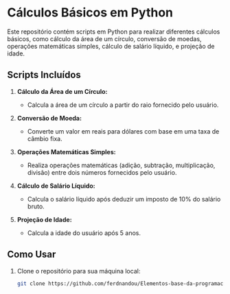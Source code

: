 # Cálculos Básicos em Python

Este repositório contém scripts em Python para realizar diferentes cálculos básicos, como cálculo da área de um círculo, conversão de moedas, operações matemáticas simples, cálculo de salário líquido, e projeção de idade.

## Scripts Incluídos

1. **Cálculo da Área de um Círculo:**
   - Calcula a área de um círculo a partir do raio fornecido pelo usuário.

2. **Conversão de Moeda:**
   - Converte um valor em reais para dólares com base em uma taxa de câmbio fixa.

3. **Operações Matemáticas Simples:**
   - Realiza operações matemáticas (adição, subtração, multiplicação, divisão) entre dois números fornecidos pelo usuário.

4. **Cálculo de Salário Líquido:**
   - Calcula o salário líquido após deduzir um imposto de 10% do salário bruto.

5. **Projeção de Idade:**
   - Calcula a idade do usuário após 5 anos.

## Como Usar

1. Clone o repositório para sua máquina local:
   ```bash
   git clone https://github.com/ferdnandou/Elementos-base-da-programacao.git
